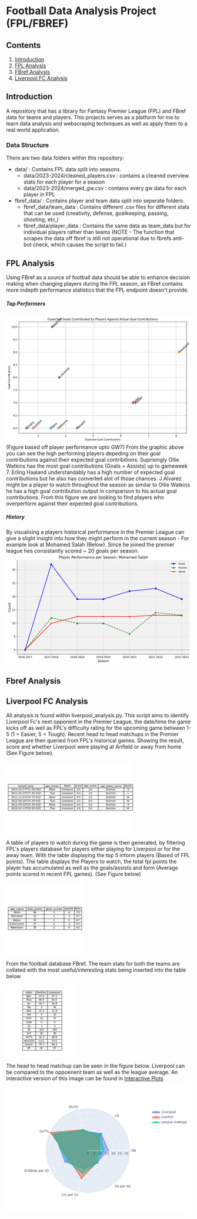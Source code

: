 # Football Data Analysis Project (FPL/FBREF)

## Contents

1) [Introduction](https://github.com/chowvb/FPL_analysis#introduction)
2) [FPL Analysis](https://github.com/chowvb/FPL_analysis#fpl-analysis)
3) [FBref Analysis](https://github.com/chowvb/FPL_analysis#fbref-analysis)
4) [Liverpool FC Analysis](https://github.com/chowvb/FPL_analysis#liverpool-fc-analysis)


## Introduction
A repository that has a library for Fantasy Premier League (FPL) and FBref data for teams and players. 
This projects serves as a platform for me to learn data analysis and webscraping techniques as well as apply them to a real world application. 

### Data Structure
There are two data folders within this repository:
- data/ : Contains FPL data split into seasons. 
  - data/2023-2024/cleaned_players.csv : contains a cleaned overview stats for each player for a season
  - data/2023-2024/merged_gw.csv : contains every gw data for each player in FPL
- fbref_data/ : Contains player and team data split into seperate folders.
  - fbref_data/team_data : Contains different .csv files for different stats that can be used (creativity, defense, goalkeeping, passing, shooting, etc,)
  - fbref_data/player_data : Contains the same data as team_data but for individual players rather than teams (NOTE - The function that scrapes the data off fbref is still not operational due to fbrefs anti-bot check, which causes the script to fail.)

## FPL Analysis 
Using FBref as a source of football data should be able to enhance decision making when changing players during the FPL season, as FBref contains more indepth performance statistics that the FPL endpoint doesn't provide.
##### Top Performers
![Expected Goal Contribution vs Actual Goal Contributions!](images/Attacking_Performance.png)
(Figure based off player performance upto GW7)
From the graphic above you can see the high performing players depeding on their goal contributions against their expected goal contribitions. Suprisingly Ollie Watkins has the most goal contributions (Goals + Assists) up to gameweek 7. Erling Haaland understandably has a high number of expected goal contributions but he also has converted alot of those chances. J.Alvarez might be a player to watch throughout the season as similar to Ollie Watkins he has a high goal contribution output in comparison to his actual goal contributions. 
From this figure we are looking to find players who overperform against their expected goal contributions. 
##### History
By visualising a players historical performance in the Premier League can give a slight insight into how they might perform in the current season - For example look at Mohamed Salah (Below). Since he joined the premier league hes consistantly scored ~ 20 goals per season.
![Mohamed Salah FPL History!](images/player_performance_example.png)

## Fbref Analysis



## Liverpool FC Analysis
All analysis is found within liverpool_analysis.py. This script aims to identify Liverpool Fc's next opponent in the Premier League, the date/time the game kicks off as well as FPL's difficulty rating for the upcoming game between 1-5 (1 = Easier, 5 = Tough). 
Recent head to head matchups in the Premier League are then queried from FPL's historical games. Showing the result, score and whether Liverpool were playing at Anfield or away from home (See Figure below).   

![h2h_results!](images/h2h_results.png)

A table of players to watch during the game is then generated, by filtering FPL's players database for players either playing for Liverpool or for the away team. With the table displaying the top 5 inform players (Based of FPL points). The table displays the Players to watch, the total fpl points the player has accumulated as well as the goals/assists and form (Average points scored in recent FPL games). (See Figure below)  

![one_2_watch!](images/one_2_watch.png)

From the football database FBref. The team stats for both the teams are collated with the most useful/interesting stats being inserted into the table below  

![summary_stats!](images/summary_stats.png)

The head to head matchup can be seen in the figure below. Liverpool can be compared to the oppoenent team as well as the league average.
An interactive version of this image can be found in [Interactive Plots](interactive_plots/)
![next_opponent_comparison!](images/attacking_h2h_radar_chart.png)
